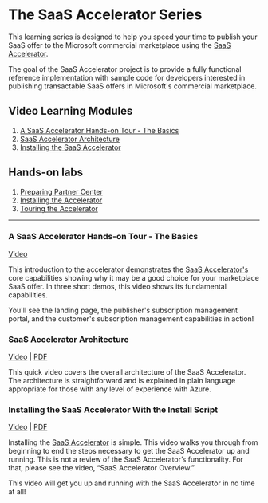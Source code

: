 # The SaaS Accelerator Series

This learning series is designed to help you speed your time to publish your SaaS offer to the Microsoft commercial marketplace using the [SaaS Accelerator](https://aka.ms/SaaSAccelerator).

The goal of the SaaS Accelerator project is to provide a fully functional reference implementation with sample code for developers interested in publishing transactable SaaS offers in Microsoft's commercial marketplace.

## Video Learning Modules

1. [A SaaS Accelerator Hands-on Tour - The Basics](#a-saas-accelerator-hands-on-tour---the-basics)
1. [SaaS Accelerator Architecture](#saas-accelerator-architecture)
1. [Installing the SaaS Accelerator](#installing-the-saas-accelerator-with-the-installer)


## Hands-on labs

1. [Preparing Partner Center](./labs/lab1-partner-center)
2. [Installing the Accelerator](./labs/lab2-install)
3. [Touring the Accelerator](./labs/lab3-tour)

---

### A SaaS Accelerator Hands-on Tour - The Basics

[Video](https://youtu.be/I9bQlhjNa_8)

This introduction to the accelerator demonstrates the [SaaS Accelerator's](https://aka.ms/SaaSAccelerator) core capabilities showing why it may be a good choice for your marketplace SaaS offer. In three short demos, this video shows its fundamental capabilities. 

You'll see the landing page, the publisher's subscription management portal, and the customer's subscription management capabilities in action!

### SaaS Accelerator Architecture

[Video](https://youtu.be/mVosyz61z3I) | [PDF](./pdfs/03-architecture.pdf)

This quick video covers the overall architecture of the SaaS Accelerator. The architecture is straightforward and is explained in plain language appropriate for those with any level of experience with Azure.

### Installing the SaaS Accelerator With the Install Script

[Video](https://youtu.be/BVZTj6fssQ8) | [PDF](./pdfs/21-Installing-the-SaaS-Accelerator.pdf)

Installing the [SaaS Accelerator](https://aka.ms/SaaSAccelerator) is simple. This video walks you through from beginning to end the steps necessary to get the SaaS Accelerator up and running. This is not a review of the SaaS Accelerator’s functionality. For that, please see the video, “SaaS Accelerator Overview.”

This video will get you up and running with the SaaS Accelerator in no time at all!
